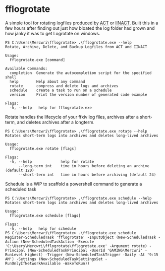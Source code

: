 # fflogrotate

A simple tool for rotating logfiles produced by [ACT](https://advancedcombattracker.com/home.php) or [IINACT](https://www.iinact.com/). Built this in a few hours after finding out just how bloated the log folder had grown and how janky it was to get Logrotate on windows.

```
PS C:\Users\Mercwri\fflogrotate> .\fflogrotate.exe --help
Rotate, Archive, Delete, and Backup Logfiles from ACT and IINACT

Usage:
  fflogrotate.exe [command]

Available Commands:
  completion  Generate the autocompletion script for the specified shell
  help        Help about any command
  rotate      compress and delete logs and archives
  schedule    create a task to run on a schedule
  version     Print the version number of generated code example

Flags:
  -h, --help   help for fflogrotate.exe
  ```

Rotate handles the lifecycle of your ffxiv log files, archives after a short-term, and deletes archives after a longterm.

```
PS C:\Users\Mercwri\fflogrotate> .\fflogrotate.exe rotate --help
Rotates short-term logs into archives and deletes long-lived archives

Usage:
  fflogrotate.exe rotate [flags]

Flags:
  -h, --help             help for rotate
      --long-term int    time in hours before deleting an archive (default 120)
      --short-term int   time in hours before archiving (default 24)
```
Schedule is a WIP to scaffold a powershell command to generate a scheduled task
```
PS C:\Users\Mercwri\fflogrotate> .\fflogrotate.exe schedule --help
Rotates short-term logs into archives and deletes long-lived archives

Usage:
  fflogrotate.exe schedule [flags]

Flags:
  -h, --help   help for schedule
PS C:\Users\Mercwri\fflogrotate> .\fflogrotate.exe schedule
Register-ScheduledTask 'fflogrotate' -InputObject (New-ScheduledTask -Action (New-ScheduledTaskAction -Execute 'C:\Users\Mercwri\fflogrotate\fflogrotate.exe' -Argument rotate) -Principal (New-ScheduledTaskPrincipal -UserId 'GAMING\Mercwri' -RunLevel Highest) -Trigger (New-ScheduledTaskTrigger -Daily -At '9:15 AM') -Settings (New-ScheduledTaskSettingsSet -RunOnlyIfNetworkAvailable -WakeToRun))
```
